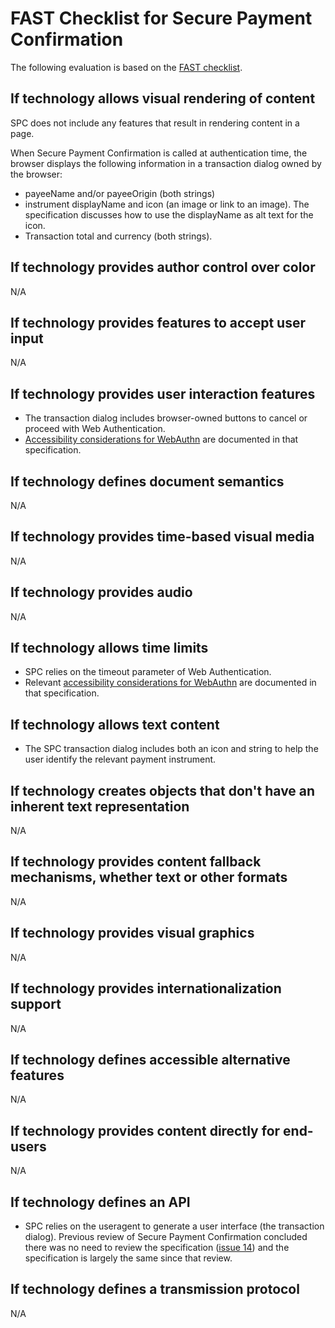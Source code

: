 # FAST Checklist for Secure Payment Confirmation

The following evaluation is based on the [FAST checklist](https://w3c.github.io/apa/fast/checklist.html).

## If technology allows visual rendering of content

SPC does not include any features that result in rendering content in a page.

When Secure Payment Confirmation is called at authentication time, the browser displays the following information in a transaction dialog owned by the browser:

* payeeName and/or payeeOrigin (both strings)
* instrument displayName and icon (an image or link to an image). The specification discusses how to use the displayName as alt text for the icon.
* Transaction total and currency (both strings).

## If technology provides author control over color

N/A

## If technology provides features to accept user input

N/A

## If technology provides user interaction features

* The transaction dialog includes browser-owned buttons to cancel or proceed with Web Authentication.
* [Accessibility considerations for WebAuthn](https://www.w3.org/TR/webauthn/#sctn-accessiblility-considerations) are documented in that specification.

## If technology defines document semantics

N/A

## If technology provides time-based visual media

N/A

## If technology provides audio

N/A

## If technology allows time limits

* SPC relies on the timeout parameter of Web Authentication.
* Relevant [accessibility considerations for WebAuthn](https://www.w3.org/TR/webauthn/#sctn-accessiblility-considerations) are documented in that specification.

## If technology allows text content

* The SPC transaction dialog includes both an icon and string to help the user identify the relevant payment instrument. 
## If technology creates objects that don't have an inherent text representation

N/A

## If technology provides content fallback mechanisms, whether text or other formats

N/A

## If technology provides visual graphics

N/A

## If technology provides internationalization support

N/A

## If technology defines accessible alternative features

N/A

## If technology provides content directly for end-users

N/A

## If technology defines an API

* SPC relies on the useragent to generate a user interface (the transaction dialog). Previous review of Secure Payment Confirmation concluded there was no need to review the specification ([issue 14](https://github.com/w3c/a11y-request/issues/14#issuecomment-915393934)) and the specification is largely the same since that review.


## If technology defines a transmission protocol

N/A